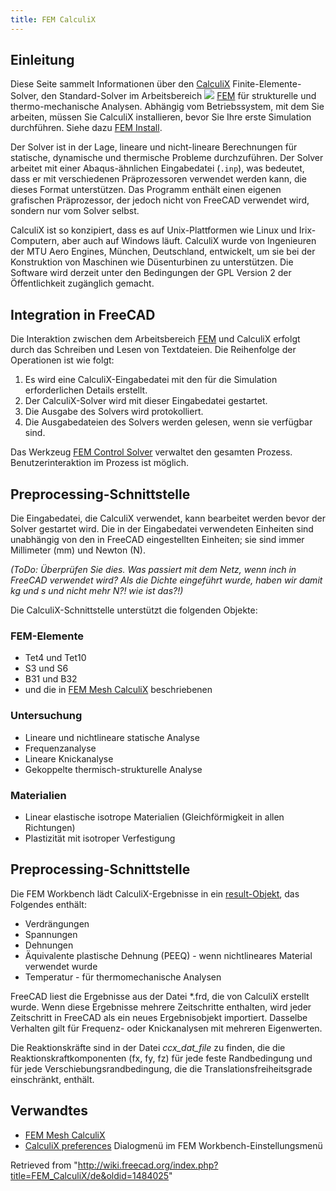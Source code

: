 ```yaml
---
title: FEM CalculiX
---
```

## Einleitung

Diese Seite sammelt Informationen über den [CalculiX](http://www.calculix.de/) Finite-Elemente-Solver, den Standard-Solver im Arbeitsbereich ![](/images/Workbench_FEM.svg) [FEM](/FEM_Workbench/de "FEM Workbench/de") für strukturelle und thermo-mechanische Analysen. Abhängig vom Betriebssystem, mit dem Sie arbeiten, müssen Sie CalculiX installieren, bevor Sie Ihre erste Simulation durchführen. Siehe dazu [FEM Install](/FEM_Install/de "FEM Install/de").

Der Solver ist in der Lage, lineare und nicht-lineare Berechnungen für statische, dynamische und thermische Probleme durchzuführen. Der Solver arbeitet mit einer Abaqus-ähnlichen Eingabedatei (`.inp`), was bedeutet, dass er mit verschiedenen Präprozessoren verwendet werden kann, die dieses Format unterstützen. Das Programm enthält einen eigenen grafischen Präprozessor, der jedoch nicht von FreeCAD verwendet wird, sondern nur vom Solver selbst.

CalculiX ist so konzipiert, dass es auf Unix-Plattformen wie Linux und Irix-Computern, aber auch auf Windows läuft. CalculiX wurde von Ingenieuren der MTU Aero Engines, München, Deutschland, entwickelt, um sie bei der Konstruktion von Maschinen wie Düsenturbinen zu unterstützen. Die Software wird derzeit unter den Bedingungen der GPL Version 2 der Öffentlichkeit zugänglich gemacht.

## Integration in FreeCAD

Die Interaktion zwischen dem Arbeitsbereich [FEM](/FEM_Workbench/de "FEM Workbench/de") und CalculiX erfolgt durch das Schreiben und Lesen von Textdateien. Die Reihenfolge der Operationen ist wie folgt:

1. Es wird eine CalculiX-Eingabedatei mit den für die Simulation erforderlichen Details erstellt.
2. Der CalculiX-Solver wird mit dieser Eingabedatei gestartet.
3. Die Ausgabe des Solvers wird protokolliert.
4. Die Ausgabedateien des Solvers werden gelesen, wenn sie verfügbar sind.

Das Werkzeug [FEM Control Solver](/FEM_SolverControl/de "FEM SolverControl/de") verwaltet den gesamten Prozess. Benutzerinteraktion im Prozess ist möglich.

## Preprocessing-Schnittstelle

Die Eingabedatei, die CalculiX verwendet, kann bearbeitet werden bevor der Solver gestartet wird. Die in der Eingabedatei verwendeten Einheiten sind unabhängig von den in FreeCAD eingestellten Einheiten; sie sind immer Millimeter (mm) und Newton (N).

*(ToDo: Überprüfen Sie dies. Was passiert mit dem Netz, wenn inch in FreeCAD verwendet wird? Als die Dichte eingeführt wurde, haben wir damit kg und s und nicht mehr N?! wie ist das?!)*

Die CalculiX-Schnittstelle unterstützt die folgenden Objekte:

### FEM-Elemente

* Tet4 und Tet10
* S3 und S6
* B31 und B32
* und die in [FEM Mesh CalculiX](/FEM_Mesh_CalculiX/de "FEM Mesh CalculiX/de") beschriebenen

### Untersuchung

* Lineare und nichtlineare statische Analyse
* Frequenzanalyse
* Lineare Knickanalyse
* Gekoppelte thermisch-strukturelle Analyse

### Materialien

* Linear elastische isotrope Materialien (Gleichförmigkeit in allen Richtungen)
* Plastizität mit isotroper Verfestigung

## Preprocessing-Schnittstelle

Die FEM Workbench lädt CalculiX-Ergebnisse in ein [result-Objekt](/FEM_ResultShow/de "FEM ResultShow/de"), das Folgendes enthält:

* Verdrängungen
* Spannungen
* Dehnungen
* Äquivalente plastische Dehnung (PEEQ) - wenn nichtlineares Material verwendet wurde
* Temperatur - für thermomechanische Analysen

FreeCAD liest die Ergebnisse aus der Datei \*.frd, die von CalculiX erstellt wurde. Wenn diese Ergebnisse mehrere Zeitschritte enthalten, wird jeder Zeitschritt in FreeCAD als ein neues Ergebnisobjekt importiert. Dasselbe Verhalten gilt für Frequenz- oder Knickanalysen mit mehreren Eigenwerten.

Die Reaktionskräfte sind in der Datei *ccx\_dat\_file* zu finden, die die Reaktionskraftkomponenten (fx, fy, fz) für jede feste Randbedingung und für jede Verschiebungsrandbedingung, die die Translationsfreiheitsgrade einschränkt, enthält.

## Verwandtes

* [FEM Mesh CalculiX](/FEM_Mesh_CalculiX "FEM Mesh CalculiX")
* [CalculiX preferences](/FEM_Preferences/de#CalculiX "FEM Preferences/de") Dialogmenü im FEM Workbench-Einstellungsmenü

Retrieved from "<http://wiki.freecad.org/index.php?title=FEM_CalculiX/de&oldid=1484025>"